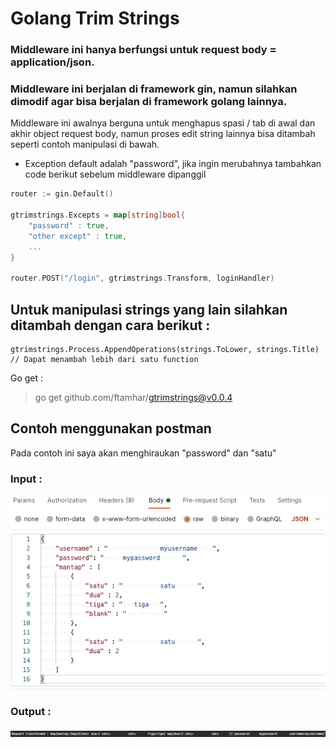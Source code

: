 # Golang Trim Strings
### Middleware ini hanya berfungsi untuk request body = application/json.

### Middleware ini berjalan di framework gin, namun silahkan dimodif agar bisa berjalan di framework golang lainnya.
Middleware ini awalnya berguna untuk menghapus spasi / tab di awal dan akhir object request body, namun proses edit string lainnya bisa ditambah seperti contoh manipulasi di bawah.

- Exception default adalah "password", jika ingin merubahnya tambahkan code berikut sebelum middleware dipanggil
```go
router := gin.Default()

gtrimstrings.Excepts = map[string]bool{
    "password" : true,
    "other except" : true,
    ...
}

router.POST("/login", gtrimstrings.Transform, loginHandler)
```
## Untuk manipulasi strings yang lain silahkan ditambah dengan cara berikut :
```golang
gtrimstrings.Process.AppendOperations(strings.ToLower, strings.Title) // Dapat menambah lebih dari satu function
```
Go get :
> go get github.com/ftamhar/gtrimstrings@v0.0.4

## Contoh menggunakan postman

Pada contoh ini saya akan menghiraukan "password" dan "satu"
### Input :
![Input](/img/1.jpg)
### Output :
![Output](/img/2.jpg)
